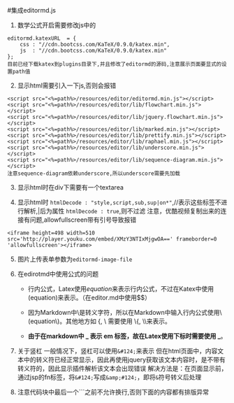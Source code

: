 #集成editormd.js
1. 数学公式开启需要修改js中的 
```
editormd.katexURL  = {
    css : "//cdn.bootcss.com/KaTeX/0.9.0/katex.min",
    js  : "//cdn.bootcss.com/KaTeX/0.9.0/katex.min"
};
目前已经下载katex到plugins目录下,并且修改了editormd的源码,注意展示页面要显式的设置path值
```
2. 显示html需要引入一下js,否则会报错
```
<script src="<%=path%>/resources/editor/editormd.min.js"></script>
<script src="<%=path%>/resources/editor/lib/flowchart.min.js"></script>
<script src="<%=path%>/resources/editor/lib/jquery.flowchart.min.js"></script>
<script src="<%=path%>/resources/editor/lib/marked.min.js"></script>
<script src="<%=path%>/resources/editor/lib/prettify.min.js"></script>
<script src="<%=path%>/resources/editor/lib/raphael.min.js"></script>
<script src="<%=path%>/resources/editor/lib/underscore.min.js"></script>
<script src="<%=path%>/resources/editor/lib/sequence-diagram.min.js"></script>
注意sequence-diagram依赖underscore,所以underscore需要先加载
```
3. 显示html时在div下需要有一个textarea

4. 显示html时
`htmlDecode : "style,script,sub,sup|on*"`,//表示这些标签不进行解析,|后为属性
`htmlDecode : true`,则不过滤
注意，优酷视频复制出来的连接有问题,allowfullscreen带有引号导致报错
```
<iframe height=498 width=510 src='http://player.youku.com/embed/XMzY3NTIxMjgwOA==' frameborder=0 'allowfullscreen'></iframe>
```
5. 图片上传表单参数为`editormd-image-file`

6. 在edirotmd中使用公式的问题
	- 行内公式，Latex使用$equation$来表示行内公式，不过在Katex中使用\(equation\)来表示。（在editor.md中使用$$）

	- 因为Markdown中\是转义字符，所以在Markdown中输入行内公式使用\\(equation\\)。其他地方如 \{, \\ 需要使用 \\{, \\\\来表示。

	- **由于在markdown中 _ 表示 em 标签，故在Latex使用下标时需要使用 \_**。

7. 关于竖杠
一般情况下，竖杠可以使用`&#124;`来表示
但在html页面中，内容文本中的转义符已经正常显示，因此再使用jquery获取该文本内容时，是不带有转义符的，因此显示插件解析该文本会出现错误
解决方法是：在页面显示前，通过jsp的fn标签，将`&#124;`写成`&amp;#124;`，即将`&`符号转义后处理

8. 注意代码块中最后一个\`\`\`之前不允许换行,否则下面的内容都有排版异常